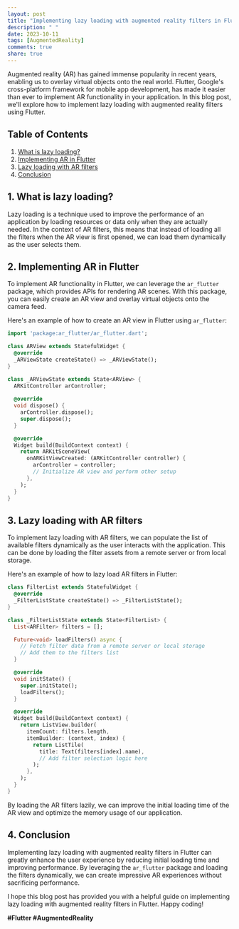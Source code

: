 ```yaml
---
layout: post
title: "Implementing lazy loading with augmented reality filters in Flutter"
description: " "
date: 2023-10-11
tags: [AugmentedReality]
comments: true
share: true
---
```


Augmented reality (AR) has gained immense popularity in recent years, enabling us to overlay virtual objects onto the real world. Flutter, Google's cross-platform framework for mobile app development, has made it easier than ever to implement AR functionality in your application. In this blog post, we'll explore how to implement lazy loading with augmented reality filters using Flutter.

## Table of Contents
1. [What is lazy loading?](#what-is-lazy-loading)
2. [Implementing AR in Flutter](#implementing-ar-in-flutter)
3. [Lazy loading with AR filters](#lazy-loading-with-ar-filters)
4. [Conclusion](#conclusion)

## 1. What is lazy loading? <a name="what-is-lazy-loading"></a>
Lazy loading is a technique used to improve the performance of an application by loading resources or data only when they are actually needed. In the context of AR filters, this means that instead of loading all the filters when the AR view is first opened, we can load them dynamically as the user selects them.

## 2. Implementing AR in Flutter <a name="implementing-ar-in-flutter"></a>
To implement AR functionality in Flutter, we can leverage the `ar_flutter` package, which provides APIs for rendering AR scenes. With this package, you can easily create an AR view and overlay virtual objects onto the camera feed.

Here's an example of how to create an AR view in Flutter using `ar_flutter`:

```dart
import 'package:ar_flutter/ar_flutter.dart';

class ARView extends StatefulWidget {
  @override
  _ARViewState createState() => _ARViewState();
}

class _ARViewState extends State<ARView> {
  ARKitController arController;
  
  @override
  void dispose() {
    arController.dispose();
    super.dispose();
  }

  @override
  Widget build(BuildContext context) {
    return ARKitSceneView(
      onARKitViewCreated: (ARKitController controller) {
        arController = controller;
        // Initialize AR view and perform other setup
      },
    );
  }
}
```

## 3. Lazy loading with AR filters <a name="lazy-loading-with-ar-filters"></a>
To implement lazy loading with AR filters, we can populate the list of available filters dynamically as the user interacts with the application. This can be done by loading the filter assets from a remote server or from local storage.

Here's an example of how to lazy load AR filters in Flutter:

```dart
class FilterList extends StatefulWidget {
  @override
  _FilterListState createState() => _FilterListState();
}

class _FilterListState extends State<FilterList> {
  List<ARFilter> filters = [];

  Future<void> loadFilters() async {
    // Fetch filter data from a remote server or local storage
    // Add them to the filters list
  }

  @override
  void initState() {
    super.initState();
    loadFilters();
  }

  @override
  Widget build(BuildContext context) {
    return ListView.builder(
      itemCount: filters.length,
      itemBuilder: (context, index) {
        return ListTile(
          title: Text(filters[index].name),
          // Add filter selection logic here
        );
      },
    );
  }
}
```

By loading the AR filters lazily, we can improve the initial loading time of the AR view and optimize the memory usage of our application.

## 4. Conclusion <a name="conclusion"></a>
Implementing lazy loading with augmented reality filters in Flutter can greatly enhance the user experience by reducing initial loading time and improving performance. By leveraging the `ar_flutter` package and loading the filters dynamically, we can create impressive AR experiences without sacrificing performance.

I hope this blog post has provided you with a helpful guide on implementing lazy loading with augmented reality filters in Flutter. Happy coding!

**#Flutter #AugmentedReality**